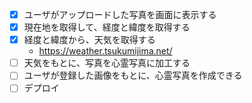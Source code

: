 - [x] ユーザがアップロードした写真を画面に表示する
- [x] 現在地を取得して、経度と緯度を取得する
- [x] 経度と緯度から、天気を取得する
  * https://weather.tsukumijima.net/
- [ ] 天気をもとに、写真を心霊写真に加工する
- [ ] ユーザが登録した画像をもとに、心霊写真を作成できる
- [ ] デプロイ
